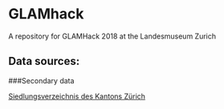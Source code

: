 # GLAMhack

A repository for GLAMHack 2018 at the Landesmuseum Zurich

## Data sources:
###Secondary data 

[Siedlungsverzeichnis des Kantons Zürich](http://www.web.statistik.zh.ch/cms_siedlungsverzeichnis/daten.php)